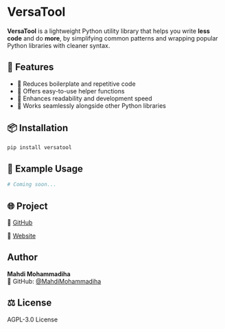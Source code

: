
# VersaTool

**VersaTool** is a lightweight Python utility library that helps you write **less code** and do **more**, by simplifying common patterns and wrapping popular Python libraries with cleaner syntax.


## 🚀 Features

- 🔹 Reduces boilerplate and repetitive code  
- 🔹 Offers easy-to-use helper functions  
- 🔹 Enhances readability and development speed  
- 🔹 Works seamlessly alongside other Python libraries


## 📦 Installation

```bash
pip install versatool
```


## 🧩 Example Usage

```python
# Coming soon...
```


## 🌐 Project

🔗 [GitHub](https://github.com/MahdiMohammadiha/VersaTool)

🔗 [Website](https://mahdimohammadiha.github.io/VersaTool)


## Author

**Mahdi Mohammadiha**  
💼 GitHub: [@MahdiMohammadiha](https://github.com/MahdiMohammadiha)


## ⚖️ License

AGPL-3.0 License
